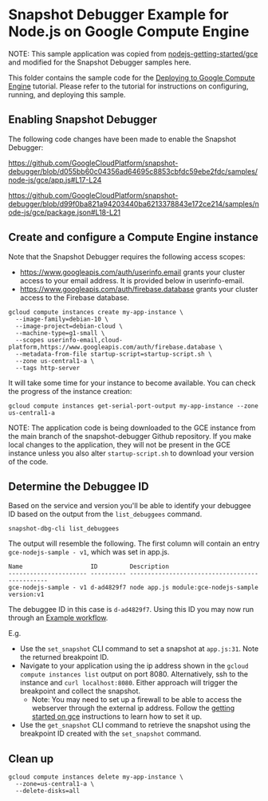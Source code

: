 # Snapshot Debugger Example for Node.js on Google Compute Engine

NOTE: This sample application was copied from
[nodejs-getting-started/gce][sample-source]
and modified for the Snapshot Debugger samples here.

This folder contains the sample code for the [Deploying to Google Compute
Engine][tutorial-gce]
tutorial. Please refer to the tutorial for instructions on configuring,
running, and deploying this sample.

## Enabling Snapshot Debugger

The following code changes have been made to enable the Snapshot Debugger:

https://github.com/GoogleCloudPlatform/snapshot-debugger/blob/d055bb60c04356ad64695c8853cbfdc59ebe2fdc/samples/node-js/gce/app.js#L17-L24

https://github.com/GoogleCloudPlatform/snapshot-debugger/blob/d99f0ba821a94203440ba6213378843e172ce214/samples/node-js/gce/package.json#L18-L21

## Create and configure a Compute Engine instance

Note that the Snapshot Debugger requires the following access scopes:
* https://www.googleapis.com/auth/userinfo.email grants your cluster access to
your email address.  It is provided below in userinfo-email.
* https://www.googleapis.com/auth/firebase.database grants your cluster access to
the Firebase database.

```
gcloud compute instances create my-app-instance \
  --image-family=debian-10 \
  --image-project=debian-cloud \
  --machine-type=g1-small \
  --scopes userinfo-email,cloud-platform,https://www.googleapis.com/auth/firebase.database \
  --metadata-from-file startup-script=startup-script.sh \
  --zone us-central1-a \
  --tags http-server
```

It will take some time for your instance to become available.  You can check
the progress of the instance creation:

```
gcloud compute instances get-serial-port-output my-app-instance --zone us-central1-a
```

NOTE: The application code is being downloaded to the GCE instance from the main
branch of the snapshot-debugger Github repository.  If you make local changes to
the application, they will not be present in the GCE instance unless you also
alter `startup-script.sh` to download your version of the code.

## Determine the Debuggee ID

Based on the service and version you'll be able to identify your debuggee ID
based on the output from the `list_debuggees` command.

```
snapshot-dbg-cli list_debuggees
```

The output will resemble the following. The first column will contain an entry
`gce-nodejs-sample - v1`, which was set in app.js.

```
Name                   ID         Description
---------------------- ---------- -----------------------------------------------
gce-nodejs-sample - v1 d-ad4829f7 node app.js module:gce-nodejs-sample version:v1
```

The debuggee ID in this case is  `d-ad4829f7`. Using this ID you may now run
through an [Example workflow](../../../README.md#example-workflow).

E.g.
*    Use the `set_snapshot` CLI command to set a snapshot at `app.js:31`.
     Note the returned breakpoint ID.
*    Navigate to your application using the ip address shown in the
     `gcloud compute instances list` output on port 8080. Alternatively,
     ssh to the instance and `curl localhost:8080`. Either approach will trigger
     the breakpoint and collect the snapshot.
     *   Note: You may need to set up a firewall to be able to access the
         webserver through the external ip address.  Follow the
         [getting started on gce][tutorial-gce] instructions to learn how to
         set it up.
*    Use the `get_snapshot` CLI command to retrieve the snapshot
     using the breakpoint ID created with the `set_snapshot` command.

## Clean up

```
gcloud compute instances delete my-app-instance \
  --zone=us-central1-a \
  --delete-disks=all
```

[tutorial-gce]: https://cloud.google.com/nodejs/tutorials/getting-started-on-compute-engine
[sample-source]: https://github.com/GoogleCloudPlatform/nodejs-getting-started/tree/main/gce
